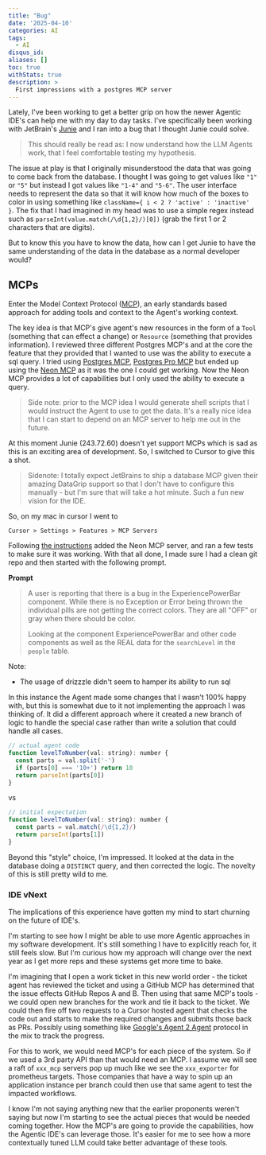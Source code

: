 ```yaml
---
title: "Bug"
date: '2025-04-10'
categories: AI
tags:
  - AI
disqus_id: 
aliases: []
toc: true
withStats: true
description: >
  First impressions with a postgres MCP server
---
```


Lately, I've been working to get a better grip on how the newer Agentic IDE's can help me with my day to day tasks. I've specifically been working with JetBrain's [Junie](https://www.jetbrains.com/junie/) and I ran into a bug that I thought Junie could solve.

> This should really be read as: I now understand how the LLM Agents work, that I feel comfortable testing my hypothesis.

The issue at play is that I originally misunderstood the data that was going to come back from the database. I thought I was going to get values like `"1"` or `"5"` but instead I got values like `"1-4"` and `"5-6"`. The user interface needs to represent the data so that it will know how much of the boxes to color in using something like `className={ i < 2 ? 'active' : 'inactive' }`. The fix that I had imagined in my head was to use a simple regex instead such as `parseInt(value.match(/\d{1,2}/)[0])` (grab the first 1 or 2 characters that are digits). 

But to know this you have to know the data, how can I get Junie to have the same understanding of the data in the database as a normal developer would?

## MCPs

 Enter the Model Context Protocol ([MCP](https://modelcontextprotocol.io/introduction)), an early standards based approach for adding tools and context to the Agent's working context.

The key idea is that MCP's give agent's new resources in the form of a `Tool` (something that can effect a change) or `Resource` (something that provides information). I reviewed three different Postgres MCP's and at the core the feature that they provided that I wanted to use was the ability to execute a sql query. I tried using [Postgres MCP](https://github.com/modelcontextprotocol/servers/tree/main/src/postgres), [Postgres Pro MCP](https://github.com/crystaldba/postgres-mcp) but ended up using the [Neon MCP](https://neon.tech/docs/ai/neon-mcp-server) as it was the one I could get working. Now the Neon MCP provides a lot of capabilities but I only used the ability to execute a query.

> Side note: prior to the MCP idea I would generate shell scripts that I would instruct the Agent to use to get the data. It's a really nice idea that I can start to depend on an MCP server to help me out in the future.

At this moment Junie (243.72.60) doesn't yet support MCPs which is sad as this is an exciting area of development. So, I switched to Cursor to give this a shot.

> Sidenote: I totally expect JetBrains to ship a database MCP given their amazing DataGrip support so that I don't have to configure this manually - but I'm sure that will take a hot minute. Such a fun new vision for the IDE.

So, on my mac in cursor I went to

```text
Cursor > Settings > Features > MCP Servers 
```

Following [the instructions](https://neon.tech/docs/ai/neon-mcp-server) added the Neon MCP server, and ran a few tests to make sure it was working. With that all done, I made sure I had a clean git repo and then started with the following prompt. 


**Prompt**

> A user is reporting that there is a bug in the ExperiencePowerBar component. While there is no Exception or Error being thrown the individual pills are not getting the correct colors. They are all "OFF" or gray when there should be color. 
>
> Looking at the component ExperiencePowerBar and other code components as well as the REAL data for the `searchLevel` in the `people` table.

Note:
- The usage of drizzzle didn't seem to hamper its ability to run sql

In this instance the Agent made some changes that I wasn't 100% happy with, but this is somewhat due to it not implementing the approach I was thinking of. It did a different approach where it created a new branch of logic to handle the special case rather than write a solution that could handle all cases. 

```javascript
// actual agent code
function levelToNumber(val: string): number {
  const parts = val.split('-')
  if (parts[0] === '10+') return 10
  return parseInt(parts[0])
}
```

vs 

```javascript
// initial expectation
function levelToNumber(val: string): number {
  const parts = val.match(/\d{1,2}/)
  return parseInt(parts[1])
}
```

Beyond this "style" choice, I'm impressed. It looked at the data in the database doing a `DISTINCT` query, and then corrected the logic. The novelty of this is still pretty wild to me.


### IDE vNext

The implications of this experience have gotten my mind to start churning on the future of IDE's.

I'm starting to see how I might be able to use more Agentic approaches in my software development. It's still something I have to explicitly reach for, it still feels slow. But I'm curious how my approach will change over the next year as I get more reps and these systems get more time to bake. 

I'm imagining that I open a work ticket in this new world order - the ticket agent has reviewed the ticket and using a GitHub MCP has determined that the issue effects GitHub Repos A and B. Then using that same MCP's tools - we could open new branches for the work and tie it back to the ticket. We could then fire off two requests to a Cursor hosted agent that checks the code out and starts to make the required changes and submits those back as PRs. Possibly using something like [Google's Agent 2 Agent](https://developers.googleblog.com/en/a2a-a-new-era-of-agent-interoperability/) protocol in the mix to track the progress.

For this to work, we would need MCP's for each piece of the system. So if we used a 3rd party API than that would need an MCP. I assume we will see a raft of `xxx_mcp` servers pop up much like we see the `xxx_exporter` for prometheus targets. Those companies that have a way to spin up an application instance per branch could then use that same agent to test the impacted workflows.

I know I'm not saying anything new that the earlier proponents weren't saying but now I'm starting to see the actual pieces that would be needed coming together. How the MCP's are going to provide the capabilities, how the Agentic IDE's can leverage those. It's easier for me to see how a more contextually tuned LLM could take better advantage of these tools.
